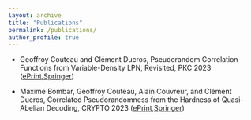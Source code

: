 ```yaml
---
layout: archive
title: "Publications"
permalink: /publications/
author_profile: true
---
```



- Geoffroy Couteau and Clément Ducros, Pseudorandom Correlation Functions from Variable-Density LPN, Revisited, PKC 2023 ([ePrint](https://eprint.iacr.org/2023/650.pdf),[Springer](https://link.springer.com/chapter/10.1007/978-3-031-31371-4_8))

- Maxime Bombar, Geoffroy Couteau, Alain Couvreur, and Clément Ducros, Correlated Pseudorandomness from the Hardness of Quasi-Abelian Decoding, CRYPTO 2023 ([ePrint](https://eprint.iacr.org/2023/845.pdf),[Springer](https://link.springer.com/chapter/10.1007/978-3-031-38551-3_18))
